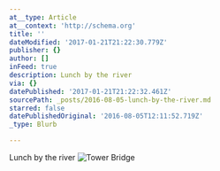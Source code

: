 ```yaml
---
at__type: Article
at__context: 'http://schema.org'
title: ''
dateModified: '2017-01-21T21:22:30.779Z'
publisher: {}
author: []
inFeed: true
description: Lunch by the river
via: {}
datePublished: '2017-01-21T21:22:32.461Z'
sourcePath: _posts/2016-08-05-lunch-by-the-river.md
starred: false
datePublishedOriginal: '2016-08-05T12:11:52.719Z'
_type: Blurb

---
```

Lunch by the river
![Tower Bridge](https://the-grid-user-content.s3-us-west-2.amazonaws.com/df2f7615-e61a-4ab5-b0b5-dad32951828b.jpg)